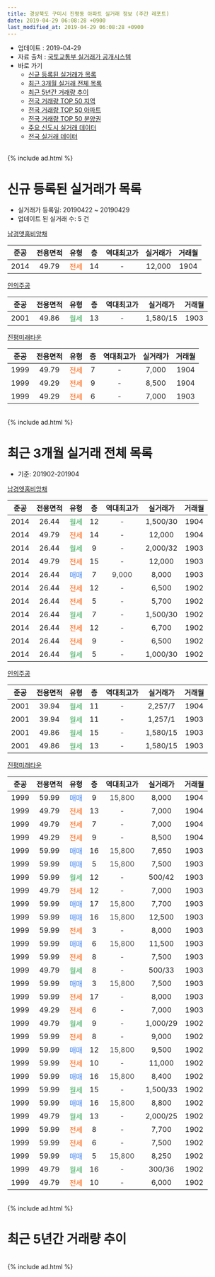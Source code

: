 ```yaml
---
title: 경상북도 구미시 진평동 아파트 실거래 정보 (주간 레포트)
date: 2019-04-29 06:08:28 +0900
last_modified_at: 2019-04-29 06:08:28 +0900
---
```


* 업데이트 : 2019-04-29
* 자료 출처 : [국토교통부 실거래가 공개시스템](http://rt.molit.go.kr)
* 바로 가기
    * [신규 등록된 실거래가 목록](#신규-등록된-실거래가-목록)
    * [최근 3개월 실거래 전체 목록](#최근-3개월-실거래-전체-목록)
    * [최근 5년간 거래량 추이](#최근-5년간-거래량-추이)
    * [전국 거래량 TOP 50 지역](https://inasie.github.io/apt-trade-info/최근-3개월-전국에서-가장-거래가-많이-발생한-지역)
    * [전국 거래량 TOP 50 아파트](https://inasie.github.io/apt-trade-info/최근-3개월-전국에서-가장-거래가-많이-발생한-아파트)
    * [전국 거래량 TOP 50 분양권](https://inasie.github.io/apt-trade-info/최근-3개월-전국에서-가장-거래가-많이-발생한-분양권)
    * [주요 신도시 실거래 데이터](https://inasie.github.io/apt-trade-info/주요-신도시)
    * [전국 실거래 데이터](https://inasie.github.io/apt-trade-info/전국)
<br>
{% include ad.html %}
<br>

# 신규 등록된 실거래가 목록
* 실거래가 등록일: 20190422 ~ 20190429
* 업데이트 된 실거래 수: 5 건


[남경앳홈비앙채](https://search.naver.com/search.naver?query=%EA%B2%BD%EC%83%81%EB%B6%81%EB%8F%84+%EA%B5%AC%EB%AF%B8%EC%8B%9C+%EC%A7%84%ED%8F%89%EB%8F%99+%EB%82%A8%EA%B2%BD%EC%95%B3%ED%99%88%EB%B9%84%EC%95%99%EC%B1%84)

|준공|전용면적|유형|층|역대최고가|실거래가|거래월|
|:---:|:---:|:---:|:---:|:---:|:---:|:---:|
|2014|49.79|<span style="color:#ff5a00">전세</span>|14|<span style="color:#444444">-</span>|12,000|1904|

[인의주공](https://search.naver.com/search.naver?query=%EA%B2%BD%EC%83%81%EB%B6%81%EB%8F%84+%EA%B5%AC%EB%AF%B8%EC%8B%9C+%EC%A7%84%ED%8F%89%EB%8F%99+%EC%9D%B8%EC%9D%98%EC%A3%BC%EA%B3%B5)

|준공|전용면적|유형|층|역대최고가|실거래가|거래월|
|:---:|:---:|:---:|:---:|:---:|:---:|:---:|
|2001|49.86|<span style="color:#34a853">월세</span>|13|<span style="color:#444444">-</span>|1,580/15|1903|

[진평미래타운](https://search.naver.com/search.naver?query=%EA%B2%BD%EC%83%81%EB%B6%81%EB%8F%84+%EA%B5%AC%EB%AF%B8%EC%8B%9C+%EC%A7%84%ED%8F%89%EB%8F%99+%EC%A7%84%ED%8F%89%EB%AF%B8%EB%9E%98%ED%83%80%EC%9A%B4)

|준공|전용면적|유형|층|역대최고가|실거래가|거래월|
|:---:|:---:|:---:|:---:|:---:|:---:|:---:|
|1999|49.79|<span style="color:#ff5a00">전세</span>|7|<span style="color:#444444">-</span>|7,000|1904|
|1999|49.29|<span style="color:#ff5a00">전세</span>|9|<span style="color:#444444">-</span>|8,500|1904|
|1999|49.29|<span style="color:#ff5a00">전세</span>|6|<span style="color:#444444">-</span>|7,000|1903|


<br>
{% include ad.html %}
<br>

# 최근 3개월 실거래 전체 목록
* 기준: 201902-201904


[남경앳홈비앙채](https://search.naver.com/search.naver?query=%EA%B2%BD%EC%83%81%EB%B6%81%EB%8F%84+%EA%B5%AC%EB%AF%B8%EC%8B%9C+%EC%A7%84%ED%8F%89%EB%8F%99+%EB%82%A8%EA%B2%BD%EC%95%B3%ED%99%88%EB%B9%84%EC%95%99%EC%B1%84)

|준공|전용면적|유형|층|역대최고가|실거래가|거래월|
|:---:|:---:|:---:|:---:|:---:|:---:|:---:|
|2014|26.44|<span style="color:#34a853">월세</span>|12|<span style="color:#444444">-</span>|1,500/30|1904|
|2014|49.79|<span style="color:#ff5a00">전세</span>|14|<span style="color:#444444">-</span>|12,000|1904|
|2014|26.44|<span style="color:#34a853">월세</span>|9|<span style="color:#444444">-</span>|2,000/32|1903|
|2014|49.79|<span style="color:#ff5a00">전세</span>|15|<span style="color:#444444">-</span>|12,000|1903|
|2014|26.44|<span style="color:#4285f3">매매</span>|7|<span style="color:#444444">9,000</span>|8,000|1903|
|2014|26.44|<span style="color:#ff5a00">전세</span>|12|<span style="color:#444444">-</span>|6,500|1902|
|2014|26.44|<span style="color:#ff5a00">전세</span>|5|<span style="color:#444444">-</span>|5,700|1902|
|2014|26.44|<span style="color:#34a853">월세</span>|7|<span style="color:#444444">-</span>|1,500/30|1902|
|2014|26.44|<span style="color:#ff5a00">전세</span>|12|<span style="color:#444444">-</span>|6,700|1902|
|2014|26.44|<span style="color:#ff5a00">전세</span>|9|<span style="color:#444444">-</span>|6,500|1902|
|2014|26.44|<span style="color:#34a853">월세</span>|5|<span style="color:#444444">-</span>|1,000/30|1902|

[인의주공](https://search.naver.com/search.naver?query=%EA%B2%BD%EC%83%81%EB%B6%81%EB%8F%84+%EA%B5%AC%EB%AF%B8%EC%8B%9C+%EC%A7%84%ED%8F%89%EB%8F%99+%EC%9D%B8%EC%9D%98%EC%A3%BC%EA%B3%B5)

|준공|전용면적|유형|층|역대최고가|실거래가|거래월|
|:---:|:---:|:---:|:---:|:---:|:---:|:---:|
|2001|39.94|<span style="color:#34a853">월세</span>|11|<span style="color:#444444">-</span>|2,257/7|1904|
|2001|39.94|<span style="color:#34a853">월세</span>|11|<span style="color:#444444">-</span>|1,257/1|1903|
|2001|49.86|<span style="color:#34a853">월세</span>|15|<span style="color:#444444">-</span>|1,580/15|1903|
|2001|49.86|<span style="color:#34a853">월세</span>|13|<span style="color:#444444">-</span>|1,580/15|1903|

[진평미래타운](https://search.naver.com/search.naver?query=%EA%B2%BD%EC%83%81%EB%B6%81%EB%8F%84+%EA%B5%AC%EB%AF%B8%EC%8B%9C+%EC%A7%84%ED%8F%89%EB%8F%99+%EC%A7%84%ED%8F%89%EB%AF%B8%EB%9E%98%ED%83%80%EC%9A%B4)

|준공|전용면적|유형|층|역대최고가|실거래가|거래월|
|:---:|:---:|:---:|:---:|:---:|:---:|:---:|
|1999|59.99|<span style="color:#4285f3">매매</span>|9|<span style="color:#444444">15,800</span>|8,000|1904|
|1999|49.79|<span style="color:#ff5a00">전세</span>|13|<span style="color:#444444">-</span>|7,000|1904|
|1999|49.79|<span style="color:#ff5a00">전세</span>|7|<span style="color:#444444">-</span>|7,000|1904|
|1999|49.29|<span style="color:#ff5a00">전세</span>|9|<span style="color:#444444">-</span>|8,500|1904|
|1999|59.99|<span style="color:#4285f3">매매</span>|16|<span style="color:#444444">15,800</span>|7,650|1903|
|1999|59.99|<span style="color:#4285f3">매매</span>|5|<span style="color:#444444">15,800</span>|7,500|1903|
|1999|59.99|<span style="color:#34a853">월세</span>|12|<span style="color:#444444">-</span>|500/42|1903|
|1999|49.79|<span style="color:#ff5a00">전세</span>|12|<span style="color:#444444">-</span>|7,000|1903|
|1999|59.99|<span style="color:#4285f3">매매</span>|17|<span style="color:#444444">15,800</span>|7,700|1903|
|1999|59.99|<span style="color:#4285f3">매매</span>|16|<span style="color:#444444">15,800</span>|12,500|1903|
|1999|59.99|<span style="color:#ff5a00">전세</span>|3|<span style="color:#444444">-</span>|8,000|1903|
|1999|59.99|<span style="color:#4285f3">매매</span>|6|<span style="color:#444444">15,800</span>|11,500|1903|
|1999|59.99|<span style="color:#ff5a00">전세</span>|8|<span style="color:#444444">-</span>|7,500|1903|
|1999|49.79|<span style="color:#34a853">월세</span>|8|<span style="color:#444444">-</span>|500/33|1903|
|1999|59.99|<span style="color:#4285f3">매매</span>|3|<span style="color:#444444">15,800</span>|7,500|1903|
|1999|59.99|<span style="color:#ff5a00">전세</span>|17|<span style="color:#444444">-</span>|8,000|1903|
|1999|49.29|<span style="color:#ff5a00">전세</span>|6|<span style="color:#444444">-</span>|7,000|1903|
|1999|49.79|<span style="color:#34a853">월세</span>|9|<span style="color:#444444">-</span>|1,000/29|1902|
|1999|59.99|<span style="color:#ff5a00">전세</span>|8|<span style="color:#444444">-</span>|9,000|1902|
|1999|59.99|<span style="color:#4285f3">매매</span>|12|<span style="color:#444444">15,800</span>|9,500|1902|
|1999|59.99|<span style="color:#ff5a00">전세</span>|10|<span style="color:#444444">-</span>|11,000|1902|
|1999|59.99|<span style="color:#4285f3">매매</span>|16|<span style="color:#444444">15,800</span>|8,400|1902|
|1999|59.99|<span style="color:#34a853">월세</span>|15|<span style="color:#444444">-</span>|1,500/33|1902|
|1999|59.99|<span style="color:#4285f3">매매</span>|16|<span style="color:#444444">15,800</span>|8,800|1902|
|1999|49.79|<span style="color:#34a853">월세</span>|13|<span style="color:#444444">-</span>|2,000/25|1902|
|1999|59.99|<span style="color:#ff5a00">전세</span>|8|<span style="color:#444444">-</span>|7,700|1902|
|1999|59.99|<span style="color:#ff5a00">전세</span>|6|<span style="color:#444444">-</span>|7,500|1902|
|1999|59.99|<span style="color:#4285f3">매매</span>|5|<span style="color:#444444">15,800</span>|8,250|1902|
|1999|49.79|<span style="color:#34a853">월세</span>|16|<span style="color:#444444">-</span>|300/36|1902|
|1999|49.79|<span style="color:#ff5a00">전세</span>|10|<span style="color:#444444">-</span>|6,000|1902|


<br>
{% include ad.html %}
<br>

# 최근 5년간 거래량 추이


<div style="width:100%;">
    <canvas id="deal_progress" height="200"></canvas>
</div>

<script>
new Chart(document.getElementById("deal_progress"), {
    type: 'line',
    data: {
        labels: ['201404','201405','201406','201407','201408','201409','201410','201411','201412','201501','201502','201503','201504','201505','201506','201507','201508','201509','201510','201511','201512','201601','201602','201603','201604','201605','201606','201607','201608','201609','201610','201611','201612','201701','201702','201703','201704','201705','201706','201707','201708','201709','201710','201711','201712','201801','201802','201803','201804','201805','201806','201807','201808','201809','201810','201811','201812','201901','201902','201903','201904'],
        datasets: [{
            label: '매매',
            pointRadius: 1,
            data: [8, 7, 4, 9, 9, 13, 6, 8, 6, 8, 4, 7, 5, 4, 3, 5, 3, 10, 6, 4, 2, 2, 7, 1, 2, 4, 2, 5, 2, 2, 8, 21, 24, 13, 15, 9, 8, 4, 7, 4, 7, 3, 7, 6, 9, 12, 7, 3, 8, 4, 17, 6, 8, 6, 5, 4, 3, 5, 4, 7, 1],
            borderColor: "rgba(255, 201, 14, 1)",
            backgroundColor: "rgba(255, 201, 14, 0.5)",
            fill: false,
            lineTension: 0
        },{
            label: '전월세',
            pointRadius: 1,
            data: [9, 8, 8, 5, 3, 7, 4, 11, 4, 9, 8, 14, 27, 21, 15, 13, 8, 6, 2, 10, 9, 8, 6, 10, 10, 9, 14, 6, 6, 11, 9, 7, 9, 14, 15, 17, 13, 21, 12, 16, 15, 8, 6, 9, 13, 11, 6, 14, 14, 9, 8, 7, 8, 9, 8, 5, 11, 7, 15, 12, 6],
            borderColor: "rgba(0, 141, 185, 1)",
            backgroundColor: "rgba(0, 141, 185, 0.5)",
            fill: false,
            lineTension: 0
        }
        ]
    },
    options: {
        responsive: true,
        title: {
            display: false
        },
        tooltips: {
            mode: 'index',
            intersect: false
        },
        hover: {
            mode: 'nearest',
            intersect: true
        },
        scales: {
            xAxes: [{
                display: true,
                scaleLabel: {
                    display: true,
                    labelString: '년/월'
                }
            }],
            yAxes: [{
                display: true,
                ticks: {
                    suggestedMin: 0,
                },
                scaleLabel: {
                    display: true,
                    labelString: '실거래 수'
                }
            }]
        }
    }
});

</script>


<br>
{% include ad.html %}
<br>

